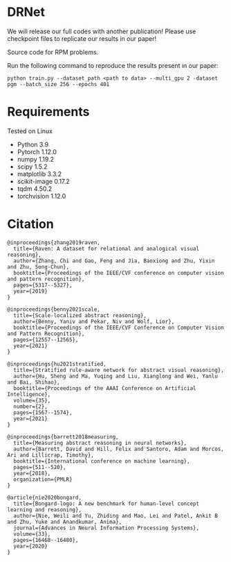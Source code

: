 # DRNet
We will release our full codes with another publication! Please use checkpoint files to replicate our results in our paper!

Source code for RPM problems. 

Run the following command to reproduce the results present in our paper:
```
python train.py --dataset_path <path to data> --multi_gpu 2 -dataset pgm --batch_size 256 --epochs 401
```
# Requirements
Tested on Linux
- Python 3.9
- Pytorch 1.12.0
- numpy 1.19.2
- scipy 1.5.2
- matplotlib 3.3.2
- scikit-image 0.17.2
- tqdm 4.50.2
- torchvision 1.12.0

# Citation
```
@inproceedings{zhang2019raven,
  title={Raven: A dataset for relational and analogical visual reasoning},
  author={Zhang, Chi and Gao, Feng and Jia, Baoxiong and Zhu, Yixin and Zhu, Song-Chun},
  booktitle={Proceedings of the IEEE/CVF conference on computer vision and pattern recognition},
  pages={5317--5327},
  year={2019}
}

@inproceedings{benny2021scale,
  title={Scale-localized abstract reasoning},
  author={Benny, Yaniv and Pekar, Niv and Wolf, Lior},
  booktitle={Proceedings of the IEEE/CVF Conference on Computer Vision and Pattern Recognition},
  pages={12557--12565},
  year={2021}
}

@inproceedings{hu2021stratified,
  title={Stratified rule-aware network for abstract visual reasoning},
  author={Hu, Sheng and Ma, Yuqing and Liu, Xianglong and Wei, Yanlu and Bai, Shihao},
  booktitle={Proceedings of the AAAI Conference on Artificial Intelligence},
  volume={35},
  number={2},
  pages={1567--1574},
  year={2021}
}

@inproceedings{barrett2018measuring,
  title={Measuring abstract reasoning in neural networks},
  author={Barrett, David and Hill, Felix and Santoro, Adam and Morcos, Ari and Lillicrap, Timothy},
  booktitle={International conference on machine learning},
  pages={511--520},
  year={2018},
  organization={PMLR}
}

@article{nie2020bongard,
  title={Bongard-logo: A new benchmark for human-level concept learning and reasoning},
  author={Nie, Weili and Yu, Zhiding and Mao, Lei and Patel, Ankit B and Zhu, Yuke and Anandkumar, Anima},
  journal={Advances in Neural Information Processing Systems},
  volume={33},
  pages={16468--16480},
  year={2020}
}
```
